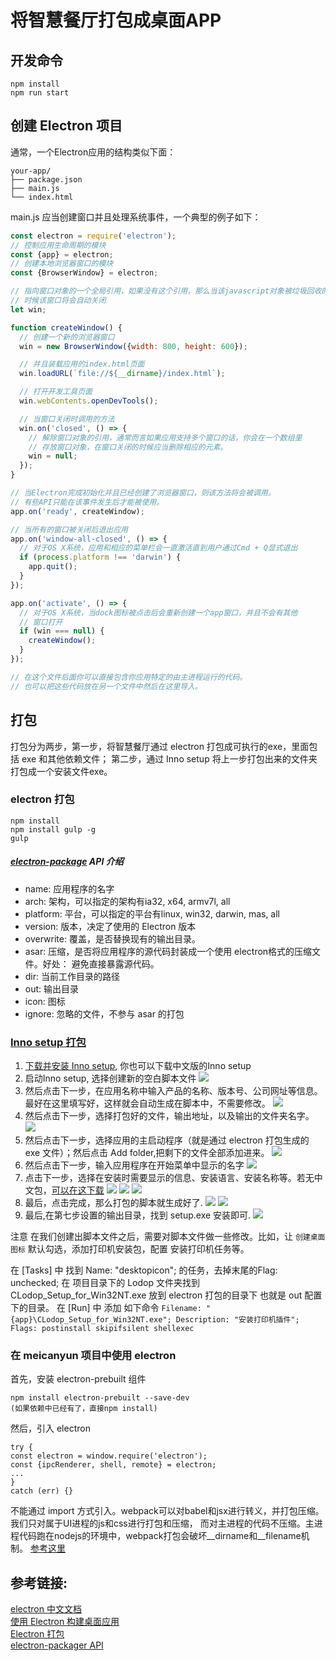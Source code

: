 # 将智慧餐厅打包成桌面APP

## 开发命令

```
npm install
npm run start
```

## 创建 Electron 项目

通常，一个Electron应用的结构类似下面：

```
your-app/
├── package.json
├── main.js
└── index.html
```

main.js 应当创建窗口并且处理系统事件，一个典型的例子如下：

``` javascript
const electron = require('electron');
// 控制应用生命周期的模块
const {app} = electron;
// 创建本地浏览器窗口的模块
const {BrowserWindow} = electron;

// 指向窗口对象的一个全局引用，如果没有这个引用，那么当该javascript对象被垃圾回收的
// 时候该窗口将会自动关闭
let win;

function createWindow() {
  // 创建一个新的浏览器窗口
  win = new BrowserWindow({width: 800, height: 600});

  // 并且装载应用的index.html页面
  win.loadURL(`file://${__dirname}/index.html`);

  // 打开开发工具页面
  win.webContents.openDevTools();

  // 当窗口关闭时调用的方法
  win.on('closed', () => {
    // 解除窗口对象的引用，通常而言如果应用支持多个窗口的话，你会在一个数组里
    // 存放窗口对象，在窗口关闭的时候应当删除相应的元素。
    win = null;
  });
}

// 当Electron完成初始化并且已经创建了浏览器窗口，则该方法将会被调用。
// 有些API只能在该事件发生后才能被使用。
app.on('ready', createWindow);

// 当所有的窗口被关闭后退出应用
app.on('window-all-closed', () => {
  // 对于OS X系统，应用和相应的菜单栏会一直激活直到用户通过Cmd + Q显式退出
  if (process.platform !== 'darwin') {
    app.quit();
  }
});

app.on('activate', () => {
  // 对于OS X系统，当dock图标被点击后会重新创建一个app窗口，并且不会有其他
  // 窗口打开
  if (win === null) {
    createWindow();
  }
});

// 在这个文件后面你可以直接包含你应用特定的由主进程运行的代码。
// 也可以把这些代码放在另一个文件中然后在这里导入。
```


## 打包

打包分为两步，第一步，将智慧餐厅通过 electron 打包成可执行的exe，里面包括 exe 和其他依赖文件；
第二步，通过 Inno setup 将上一步打包出来的文件夹打包成一个安装文件exe。

### electron 打包

```
npm install
npm install gulp -g 
gulp
```

##### [electron-package](https://github.com/electron-userland/electron-packager/blob/master/docs/api.md) API 介绍

- name: 应用程序的名字
- arch: 架构，可以指定的架构有ia32, x64, armv7l, all
- platform: 平台，可以指定的平台有linux, win32, darwin, mas, all
- version: 版本，决定了使用的 Electron 版本
- overwrite: 覆盖，是否替换现有的输出目录。
- asar: 压缩，是否将应用程序的源代码封装成一个使用 electron格式的压缩文件。好处： 避免直接暴露源代码。
- dir: 当前工作目录的路径
- out: 输出目录
- icon: 图标
- ignore: 忽略的文件，不参与 asar 的打包

### [Inno setup 打包](http://jingyan.baidu.com/article/295430f1232df70c7e0050fe.html)

1. [下载并安装 Inno setup](http://www.jrsoftware.org/isdl.php), 你也可以下载中文版的Inno setup 
2. 启动Inno setup, 选择创建新的空白脚本文件 
![](document/img/1.png)
3. 然后点击下一步，在应用名称中输入产品的名称、版本号、公司网址等信息。最好在这里填写好，这样就会自动生成在脚本中，不需要修改。
![](document/img/2.png)
4. 然后点击下一步，选择打包好的文件，输出地址，以及输出的文件夹名字。
![](document/img/3.png)
5. 然后点击下一步，选择应用的主启动程序（就是通过 electron 打包生成的 exe 文件）；然后点击 Add folder,把剩下的文件全部添加进来。
![](document/img/4.png)
6. 然后点击下一步，输入应用程序在开始菜单中显示的名字 
![](document/img/5.png)
7. 点击下一步，选择在安装时需要显示的信息、安装语言、安装名称等。若无中文包，[可以在这下载](document/Languages/ChineseSimplified.isl)
![](document/img/6.png) ![](document/img/7.png) ![](document/img/8.png)
8. 最后，点击完成，那么打包的脚本就生成好了.
![](document/img/9.png) ![](document/img/10.png)
9. 最后,在第七步设置的输出目录，找到 setup.exe 安装即可.
![](document/img/13.png)

注意 在我们创建出脚本文件之后，需要对脚本文件做一些修改。比如，让 `创建桌面图标` 默认勾选，添加打印机安装包，配置 安装打印机任务等。

在 [Tasks] 中 找到 Name: "desktopicon"; 的任务，去掉末尾的Flag: unchecked;
在 项目目录下的 Lodop 文件夹找到 CLodop_Setup_for_Win32NT.exe 放到 electron 打包的目录下 也就是 out 配置下的目录。
在 [Run] 中 添加 如下命令 `Filename: "{app}\CLodop_Setup_for_Win32NT.exe"; Description: "安装打印机插件"; Flags: postinstall skipifsilent shellexec`

### 在 meicanyun 项目中使用 electron

首先，安装 electron-prebuilt 组件

```
npm install electron-prebuilt --save-dev
(如果依赖中已经有了，直接npm install)
```

然后，引入 electron

```
try {
const electron = window.require('electron');
const {ipcRenderer, shell, remote} = electron;
...
}
catch (err) {}
```

不能通过 import 方式引入。webpack可以对babel和jsx进行转义，并打包压缩。我们只对属于UI进程的js和css进行打包和压缩，
而对主进程的代码不压缩。主进程代码跑在nodejs的环境中，webpack打包会破坏__dirname和__filename机制。
[参考这里](https://my.oschina.net/xpbug/blog/637864)





## 参考链接:
[electron 中文文档](https://github.com/electron/electron/tree/master/docs-translations/zh-CN)    
[使用 Electron 构建桌面应用](https://zhuanlan.zhihu.com/p/20225295)    
[Electron 打包](https://segmentfault.com/a/1190000006210020)    
[electron-packager API](https://github.com/electron-userland/electron-packager/blob/master/docs/api.md)